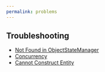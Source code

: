 ```yaml
---
permalink: problems
---
```


## Troubleshooting

- [Not Found in ObjectStateManager](/not-found-in-object-state-manager)
- [Concurrency](/concurrency)
- [Cannot Construct Entity](/cannot-construct-entity)
